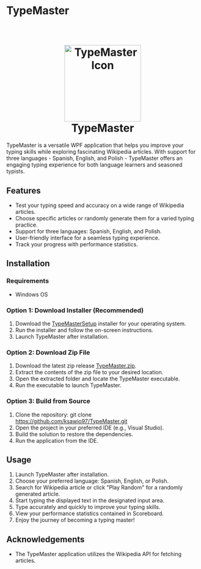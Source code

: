 
# TypeMaster
<h1 align="center">
  <br>
  <img src="TypeMaster/TypeMasterIcon.ico" alt="TypeMaster Icon" width="200">
  <br>
  TypeMaster
  <br>
</h1>

TypeMaster is a versatile WPF application that helps you improve your typing skills while exploring fascinating Wikipedia articles. With support for three languages - Spanish, English, and Polish - TypeMaster offers an engaging typing experience for both language learners and seasoned typists.

## Features

- Test your typing speed and accuracy on a wide range of Wikipedia articles.
- Choose specific articles or randomly generate them for a varied typing practice.
- Support for three languages: Spanish, English, and Polish.
- User-friendly interface for a seamless typing experience.
- Track your progress with performance statistics.

## Installation

### Requirements

- Windows OS

### Option 1: Download Installer (Recommended)

1. Download the [TypeMasterSetup](Installation/Installation\Installer\TypeMasterSetup.msi) installer for your operating system.
2. Run the installer and follow the on-screen instructions.
3. Launch TypeMaster after installation.

### Option 2: Download Zip File

1. Download the latest zip release [TypeMaster.zip](Installation\TypeMaster.zip).
2. Extract the contents of the zip file to your desired location.
3. Open the extracted folder and locate the TypeMaster executable.
4. Run the executable to launch TypeMaster.

### Option 3: Build from Source

1. Clone the repository: git clone https://github.com/ksawio97/TypeMaster.git 
2.  Open the project in your preferred IDE (e.g., Visual Studio).
3.  Build the solution to restore the dependencies.
4.  Run the application from the IDE.
## Usage

1.  Launch TypeMaster after installation.
2.  Choose your preferred language: Spanish, English, or Polish.
3.  Search for Wikipedia article or click "Play Random" for a randomly generated article.
4.  Start typing the displayed text in the designated input area.
5.  Type accurately and quickly to improve your typing skills.
6.  View your performance statistics contained in Scoreboard.
7.  Enjoy the journey of becoming a typing master!

## Acknowledgements

-   The TypeMaster application utilizes the Wikipedia API for fetching articles.
